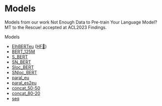 # Models

Models from our work Not Enough Data to Pre-train Your Language Model? MT to the Rescue! accepted at ACL2023 Findings.

Models
* [ElhBERTeu]() ([HF🤗](https://huggingface.co/orai-nlp/ElhBERTeu))
* [BERT_125M]()
* [S_BERT]()
* [SN_BERT]()
* [Sloc_BERT]()
* [SNloc_BERT]()
* [paral_eu]()
* [paral_es2eu]()
* [concat_50-50]()
* [concat_80-20]()
* [seq]()

